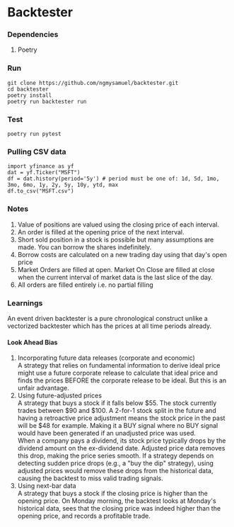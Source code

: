 # Backtester

### Dependencies
1. Poetry

### Run
```
git clone https://github.com/ngmysamuel/backtester.git
cd backtester
poetry install
poetry run backtester run
```

### Test
```
poetry run pytest
```

### Pulling CSV data
```
import yfinance as yf
dat = yf.Ticker("MSFT")
df = dat.history(period='5y') # period must be one of: 1d, 5d, 1mo, 3mo, 6mo, 1y, 2y, 5y, 10y, ytd, max
df.to_csv("MSFT.csv")
```

### Notes
1. Value of positions are valued using the closing price of each interval. 
2. An order is filled at the opening price of the next interval.
3. Short sold position in a stock is possible but many assumptions are made. You can borrow the shares indefinitely. 
4. Borrow costs are calculated on a new trading day using that day's open price
5. Market Orders are filled at open. Market On Close are filled at close when the current interval of market data is the last slice of the day.
6. All orders are filled entirely i.e. no partial filling

### Learnings

An event driven backtester is a pure chronological construct unlike a vectorized backtester which has the prices at all time periods already.

#### Look Ahead Bias 
1. Incorporating future data releases (corporate and economic)  
A strategy that relies on fundamental information to derive ideal price might use a future corporate release to calculate that ideal price and finds the prices BEFORE the corporate release to be ideal. But this is an unfair advantage.
2. Using future-adjusted prices  
A strategy that buys a stock if it falls below $55. The stock currently trades between $90 and $100. A 2-for-1 stock split in the future and having a retroactive price adjustment means the stock price in the past will be $48 for example. Making it a BUY signal where no BUY signal would have been generated if an unadjusted price was used.  
When a company pays a dividend, its stock price typically drops by the dividend amount on the ex-dividend date. Adjusted price data removes this drop, making the price series smooth. 
If a strategy depends on detecting sudden price drops (e.g., a "buy the dip" strategy), using adjusted prices would remove these drops from the historical data, causing the backtest to miss valid trading signals. 
3. Using next-bar data  
A strategy that buys a stock if the closing price is higher than the opening price. On Monday morning, the backtest looks at Monday's historical data, sees that the closing price was indeed higher than the opening price, and records a profitable trade. 